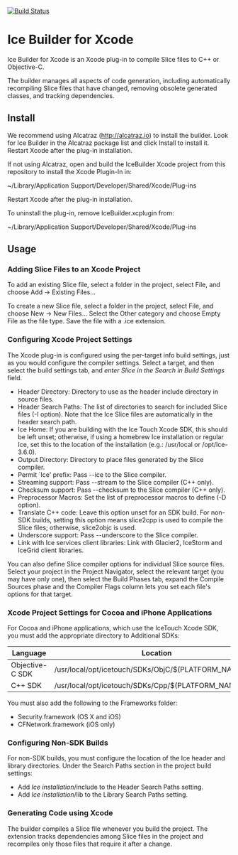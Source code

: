 [![Build Status](https://magnum.travis-ci.com/ZeroC-Inc/icetouch-xcode-plugin.svg?token=icxd1yE9Nf6WLivZz2vF&branch=master)](https://magnum.travis-ci.com/ZeroC-Inc/icetouch-xcode-plugin)

# Ice Builder for Xcode
Ice Builder for Xcode is an Xcode plug-in to compile Slice files to
C++ or Objective-C.

The builder manages all aspects of code generation, including
automatically recompiling Slice files that have changed, removing
obsolete generated classes, and tracking dependencies.

## Install

We recommend using Alcatraz (http://alcatraz.io) to install the
builder. Look for Ice Builder in the Alcatraz package list and click
Install to install it. Restart Xcode after the plug-in installation.

If not using Alcatraz, open and build the IceBuilder Xcode project
from this repository to install the Xcode Plugin-In in:

  ~/Library/Application Support/Developer/Shared/Xcode/Plug-ins

Restart Xcode after the plug-in installation.

To uninstall the plug-in, remove IceBuilder.xcplugin from:

  ~/Library/Application Support/Developer/Shared/Xcode/Plug-ins

## Usage

### Adding Slice Files to an Xcode Project

To add an existing Slice file, select a folder in the project, select File, and
choose Add -> Existing Files...

To create a new Slice file, select a folder in the project, select File, and
choose New -> New Files... Select the Other category and choose Empty File as
the file type. Save the file with a .ice extension.

### Configuring Xcode Project Settings

The Xcode plug-in is configured using the per-target info build settings, just
as you would configure the compiler settings. Select a target, and then select
the build settings tab, and *enter Slice in the Search in Build Settings* field.

* Header Directory: Directory to use as the header include directory in source
  files.
* Header Search Paths: The list of directories to search for included Slice
  files (-I option). Note that the Ice Slice files are automatically in the
  header search path.
* Ice Home: If you are building with the Ice Touch Xcode SDK, this should be
  left unset; otherwise, if using a homebrew  Ice installation or regular Ice,
  set this to the location of the installation (e.g.: /usr/local or
  /opt/Ice-3.6.0).
* Output Directory: Directory to place files generated by the Slice compiler.
* Permit `Ice' prefix: Pass --ice to the Slice compiler.
* Streaming support: Pass --stream to the Slice compiler (C++ only).
* Checksum support: Pass --checksum to the Slice compiler (C++ only).
* Preprocessor Macros: Set the list of preprocessor macros to define (-D
  option).
* Translate C++ code: Leave this option unset for an SDK build. For non-SDK
  builds, setting this option means slice2cpp is used to compile the Slice
  files; otherwise, slice2objc is used.
* Underscore support: Pass --underscore to the Slice compiler.
* Link with Ice services client libraries: Link with Glacier2, IceStorm and
  IceGrid client libraries.

You can also define Slice compiler options for individual Slice source files.
Select your project in the Project Navigator, select the relevant target (you
may have only one), then select the Build Phases tab, expand the Compile
Sources phase and the Compiler Flags column lets you set each file's options
for that target.

### Xcode Project Settings for Cocoa and iPhone Applications

For Cocoa and iPhone applications, which use the IceTouch Xcode SDK, you must
add the appropriate directory to Additional SDKs:

| Language        | Location                                               |
 -----------------| -------------------------------------------------------
| Objective-C SDK | /usr/local/opt/icetouch/SDKs/ObjC/$(PLATFORM_NAME).sdk |
| C++ SDK         | /usr/local/opt/icetouch/SDKs/Cpp/$(PLATFORM_NAME).sdk  |

You must also add the following to the Frameworks folder:
- Security.framework (OS X and iOS)
- CFNetwork.framework (iOS only)

### Configuring Non-SDK Builds

For non-SDK builds, you must configure the location of the Ice header
and library directories. Under the Search Paths section in the project
build settings:
* Add *Ice installation*/include to the Header Search Paths setting.
* Add *Ice installation*/lib to the Library Search Paths setting.

### Generating Code using Xcode

The builder compiles a Slice file whenever you build the project. The
extension tracks dependencies among Slice files in the project and
recompiles only those files that require it after a change.

